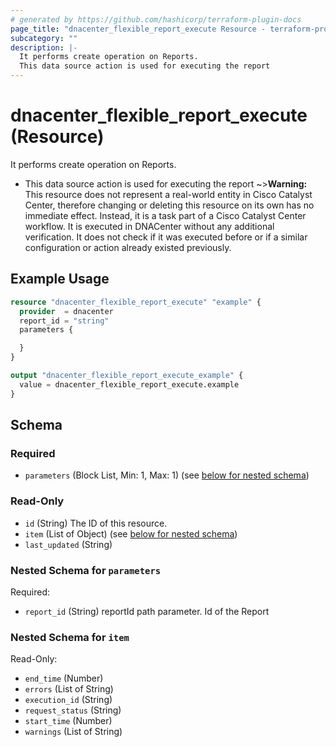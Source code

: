 ```yaml
---
# generated by https://github.com/hashicorp/terraform-plugin-docs
page_title: "dnacenter_flexible_report_execute Resource - terraform-provider-dnacenter"
subcategory: ""
description: |-
  It performs create operation on Reports.
  This data source action is used for executing the report
---
```


# dnacenter_flexible_report_execute (Resource)

It performs create operation on Reports.

- This data source action is used for executing the report
~>**Warning:**
This resource does not represent a real-world entity in Cisco Catalyst Center, therefore changing or deleting this resource on its own has no immediate effect.
Instead, it is a task part of a Cisco Catalyst Center workflow. It is executed in DNACenter without any additional verification. It does not check if it was executed before or if a similar configuration or action already existed previously.

## Example Usage

```terraform
resource "dnacenter_flexible_report_execute" "example" {
  provider  = dnacenter
  report_id = "string"
  parameters {

  }
}

output "dnacenter_flexible_report_execute_example" {
  value = dnacenter_flexible_report_execute.example
}
```

<!-- schema generated by tfplugindocs -->
## Schema

### Required

- `parameters` (Block List, Min: 1, Max: 1) (see [below for nested schema](#nestedblock--parameters))

### Read-Only

- `id` (String) The ID of this resource.
- `item` (List of Object) (see [below for nested schema](#nestedatt--item))
- `last_updated` (String)

<a id="nestedblock--parameters"></a>
### Nested Schema for `parameters`

Required:

- `report_id` (String) reportId path parameter. Id of the Report


<a id="nestedatt--item"></a>
### Nested Schema for `item`

Read-Only:

- `end_time` (Number)
- `errors` (List of String)
- `execution_id` (String)
- `request_status` (String)
- `start_time` (Number)
- `warnings` (List of String)
